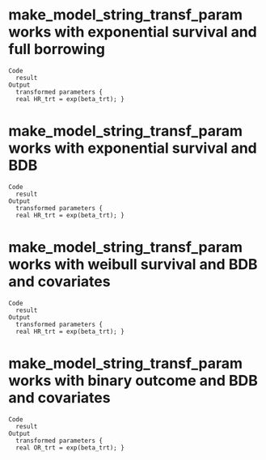 # make_model_string_transf_param works with exponential survival and full borrowing

    Code
      result
    Output
      transformed parameters {
      real HR_trt = exp(beta_trt); }

# make_model_string_transf_param works with exponential survival and BDB

    Code
      result
    Output
      transformed parameters {
      real HR_trt = exp(beta_trt); }

# make_model_string_transf_param works with weibull survival and BDB and covariates

    Code
      result
    Output
      transformed parameters {
      real HR_trt = exp(beta_trt); }

# make_model_string_transf_param works with binary outcome and BDB  and covariates

    Code
      result
    Output
      transformed parameters {
      real OR_trt = exp(beta_trt); }

